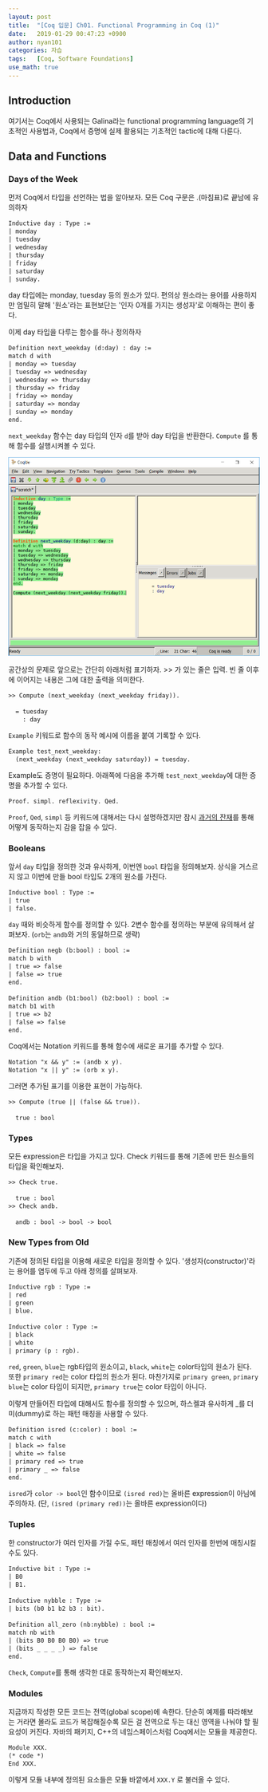 ```yaml
---
layout: post
title:  "[Coq 입문] Ch01. Functional Programming in Coq (1)"
date:   2019-01-29 00:47:23 +0900
author: nyan101
categories: 자습
tags:	[Coq, Software Foundations]
use_math: true
---
```




## Introduction

여기서는 Coq에서 사용되는 Galina라는 functional programming language의 기초적인 사용법과, Coq에서 증명에 실제 활용되는 기초적인 tactic에 대해 다룬다.

## Data and Functions

### Days of the Week

먼저 Coq에서 타입을 선언하는 법을 알아보자. 모든 Coq 구문은 .(마침표)로 끝남에 유의하자

```coq
Inductive day : Type :=
| monday
| tuesday
| wednesday
| thursday
| friday
| saturday
| sunday.
```

day 타입에는 monday, tuesday 등의 원소가 있다. 편의상 원소라는 용어를 사용하지만 엄밀히 말해 '원소'라는 표현보단는 '인자 0개를 가지는 생성자'로 이해하는 편이 좋다.

이제 day 타입을 다루는 함수를 하나 정의하자

```coq
Definition next_weekday (d:day) : day :=
match d with
| monday => tuesday
| tuesday => wednesday
| wednesday => thursday
| thursday => friday
| friday => monday
| saturday => monday
| sunday => monday
end.
```

`next_weekday` 함수는 day 타입의 인자 `d`를 받아 day 타입을 반환한다.  `Compute` 를 통해 함수를 실행시켜볼 수 있다.

<img src="/assets/images/2019/01/SWF-01-CoqIDE.png" width="700px">

공간상의 문제로 앞으로는 간단히 아래처럼 표기하자. \>\> 가 있는 줄은 입력. 빈 줄 이후에 이어지는 내용은 그에 대한 출력을 의미한다.

```
>> Compute (next_weekday (next_weekday friday)).
  
  = tuesday
    : day
```



`Example` 키워드로 함수의 동작 예시에 이름을 붙여 기록할 수 있다.

```coq
Example test_next_weekday:
  (next_weekday (next_weekday saturday)) = tuesday.
```

Example도 증명이 필요하다. 아래쪽에 다음을 추가해 `test_next_weekday`에 대한 증명을 추가할 수 있다.

```
Proof. simpl. reflexivity. Qed.
```

`Proof`, `Qed`, `simpl` 등 키워드에 대해서는 다시 설명하겠지만 잠시 [과거의 잔재](https://nyan101.github.io/%EC%A0%84%EC%82%B0/2018/01/08/Coq-02-mynat.html)를 통해 어떻게 동작하는지 감을 잡을 수 있다.



### Booleans

앞서 `day` 타입을 정의한 것과 유사하게, 이번엔 `bool` 타입을 정의해보자. 상식을 거스르지 않고 이번에 만들 bool 타입도 2개의 원소를 가진다.

```coq
Inductive bool : Type :=
| true
| false.
```

`day` 때와 비슷하게 함수를 정의할 수 있다. 2변수 함수를 정의하는 부분에 유의해서 살펴보자. (`orb`는 `andb`와 거의 동일하므로 생략)

```coq
Definition negb (b:bool) : bool :=
match b with
| true => false
| false => true
end.

Definition andb (b1:bool) (b2:bool) : bool :=
match b1 with
| true => b2
| false => false
end.
```

Coq에서는 Notation 키워드를 통해 함수에 새로운 표기를 추가할 수 있다.

```coq
Notation "x && y" := (andb x y).
Notation "x || y" := (orb x y).
```

그러면 추가된 표기를 이용한 표현이 가능하다.

```
>> Compute (true || (false && true)).

  true : bool
```



### Types

모든 expression은 타입을 가지고 있다. Check 키워드를 통해 기존에 만든 원소들의 타입을 확인해보자.

```coq
>> Check true.

  true : bool
>> Check andb.

  andb : bool -> bool -> bool
```



### New Types from Old

기존에 정의된 타입을 이용해 새로운 타입을 정의할 수 있다. '생성자(constructor)'라는 용어를 염두에 두고 아래 정의를 살펴보자.

```coq
Inductive rgb : Type :=
| red
| green
| blue.

Inductive color : Type :=
| black
| white
| primary (p : rgb).
```

`red`, `green`, `blue`는 rgb타입의 원소이고, `black`, `white`는 color타입의 원소가 된다. 또한 `primary red`는 color 타입의 원소가 된다. 마찬가지로 `primary green`, `primary blue`는 color 타입이 되지만, `primary true`는 color 타입이 아니다. 

이렇게 만들어진 타입에 대해서도 함수를 정의할 수 있으며, 하스켈과 유사하게 \_를 더미(dummy)로 하는 패턴 매칭을 사용할 수 있다.

```coq
Definition isred (c:color) : bool :=
match c with
| black => false
| white => false
| primary red => true
| primary _ => false
end.
```

`isred`가 `color -> bool`인 함수이므로 `(isred red)`는 올바른 expression이 아님에 주의하자. (단, `(isred (primary red))`는 올바른 expression이다)



### Tuples

한 constructor가 여러 인자를 가질 수도, 패턴 매칭에서 여러 인자를 한번에 매칭시킬 수도 있다.

```coq
Inductive bit : Type :=
| B0
| B1.

Inductive nybble : Type :=
| bits (b0 b1 b2 b3 : bit).

Definition all_zero (nb:nybble) : bool :=
match nb with
| (bits B0 B0 B0 B0) => true
| (bits _ _ _ _) => false
end.
```

`Check`, `Compute`를 통해 생각한 대로 동작하는지 확인해보자.



### Modules

지금까지 작성한 모든 코드는 전역(global scope)에 속한다. 단순히 예제를 따라해보는 거라면 몰라도 코드가 복잡해질수록 모든 걸 전역으로 두는 대신 영역을 나눠야 할 필요성이 커진다. 자바의 패키지, C++의 네임스페이스처럼 Coq에서는 모듈을 제공한다.

```coq
Module XXX.
(* code *)
End XXX.
```

이렇게 모듈 내부에 정의된 요소들은 모듈 바깥에서 `XXX.Y` 로 불러올 수 있다.